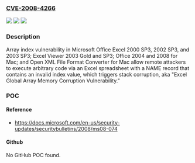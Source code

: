 ### [CVE-2008-4266](https://cve.mitre.org/cgi-bin/cvename.cgi?name=CVE-2008-4266)
![](https://img.shields.io/static/v1?label=Product&message=n%2Fa&color=blue)
![](https://img.shields.io/static/v1?label=Version&message=n%2Fa&color=blue)
![](https://img.shields.io/static/v1?label=Vulnerability&message=n%2Fa&color=brighgreen)

### Description

Array index vulnerability in Microsoft Office Excel 2000 SP3, 2002 SP3, and 2003 SP3; Excel Viewer 2003 Gold and SP3; Office 2004 and 2008 for Mac; and Open XML File Format Converter for Mac allow remote attackers to execute arbitrary code via an Excel spreadsheet with a NAME record that contains an invalid index value, which triggers stack corruption, aka "Excel Global Array Memory Corruption Vulnerability."

### POC

#### Reference
- https://docs.microsoft.com/en-us/security-updates/securitybulletins/2008/ms08-074

#### Github
No GitHub POC found.

